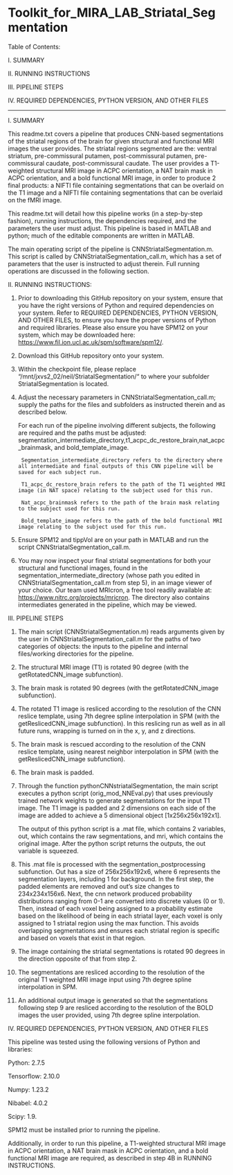 # Toolkit_for_MIRA_LAB_Striatal_Segmentation

Table of Contents:

I. SUMMARY

II. RUNNING INSTRUCTIONS

III. PIPELINE STEPS

IV. REQUIRED DEPENDENCIES, PYTHON VERSION, AND OTHER FILES
	
----------------------------------------------------------------------------------------------

I. SUMMARY

This readme.txt covers a pipeline that produces CNN-based segmentations of the striatal regions of the brain for given structural and functional MRI images the user provides. The striatal regions segmented are the: ventral striatum, pre-commissural putamen, post-commissural putamen, pre-commissural caudate, post-commissural caudate. The user provides a T1-weighted structural MRI image in ACPC orientation, a NAT brain mask in ACPC orientation, and a bold functional MRI image, in order to produce 2 final products: a NIFTI file containing segmentations that can be overlaid on the T1 image and a NIFTI file containing segmentations that can be overlaid on the fMRI image.

This readme.txt will detail how this pipeline works (in a step-by-step fashion), running instructions, the dependencies required, and the parameters the user must adjust. This pipeline is based in MATLAB and python; much of the editable components are written in MATLAB. 

The main operating script of the pipeline is CNNStriatalSegmentation.m. This script is called by CNNStriatalSegmentation_call.m, which has a set of parameters that the user is instructed to adjust therein. Full running operations are discussed in the following section. 


II. RUNNING INSTRUCTIONS:
1. Prior to downloading this GitHub repository on your system, ensure that you have the right versions of Python and required dependencies on your system. Refer to REQUIRED DEPENDENCIES, PYTHON VERSION, AND OTHER FILES, to ensure you have the proper versions of Python and required libraries. Please also ensure you have SPM12 on your system, which may be downloaded here: https://www.fil.ion.ucl.ac.uk/spm/software/spm12/.

2. Download this GitHub repository onto your system. 

3. Within the checkpoint file, please replace “/mnt/jxvs2_02/neil/StriatalSegmentation/“ to where your subfolder StriatalSegmentation is located.

4. Adjust the necessary parameters in CNNStriatalSegmentation_call.m; supply the paths for the files and subfolders as instructed therein and as described below.

	For each run of the pipeline involving different subjects, the following are required and the paths must be adjusted:						segmentation_intermediate_directory,t1_acpc_dc_restore_brain,nat_acpc_brainmask, and bold_template_image. 
		
		Segmentation_intermediate_directory refers to the directory where all intermediate and final outputs of this CNN pipeline will be saved for each subject run. 

		T1_acpc_dc_restore_brain refers to the path of the T1 weighted MRI image (in NAT space) relating to the subject used for this run.

		Nat_acpc_brainmask refers to the path of the brain mask relating to the subject used for this run.

		Bold_template_image refers to the path of the bold functional MRI image relating to the subject used for this run.
	
5. Ensure SPM12 and tippVol are on your path in MATLAB and run the script CNNStriatalSegmentation_call.m. 

6. You may now inspect your final striatal segmentations for both your structural and functional images, found in the segmentation_intermediate_directory (whose path you edited in CNNStriatalSegmentation_call.m from step 5), in an image viewer of your choice. Our team used MRIcron, a free tool readily available at: https://www.nitrc.org/projects/mricron. The directory also contains intermediates generated in the pipeline, which may be viewed. 

III. PIPELINE STEPS

1. The main script (CNNStriatalSegmentation.m) reads arguments given by the user in CNNStriatalSegmentation_call.m for the paths of two categories of objects: the inputs to the pipeline and internal files/working directories for the pipeline.
2. The structural MRI image (T1) is rotated 90 degree (with the getRotatedCNN_image subfunction).
3. The brain mask is rotated 90 degrees (with the getRotatedCNN_image subfunction).
4. The rotated T1 image is resliced according to the resolution of the CNN reslice template, using 7th degree spline interpolation in SPM (with the getReslicedCNN_image subfunction). In this reslicing run as well as in all future runs, wrapping is turned on in the x, y, and z directions. 
5. The brain mask is rescued according to the resolution of the CNN reslice template, using nearest neighbor interpolation in SPM (with the getReslicedCNN_image subfunction).
6. The brain mask is padded.
7. Through the function pythonCNNstriatalSegmentation, the main script executes a python script (orig_mod_NNEval.py) that uses previously trained network weights to generate segmentations for the input T1 image. The T1 image is padded and 2 dimensions on each side of the image are added to achieve a 5 dimensional object [1x256x256x192x1]. 

	The output of this python script is a .mat file, which contains 2 variables, out, which contains the raw segmentations, and mri, which contains 	the original image. After the python script returns the outputs, the out variable is squeezed.

8. This .mat file is processed with the segmentation_postprocessing subfunction. Out has a size  of 256x256x192x6, where 6 represents the segmentation layers, including 1 for background. In the first step, the padded elements are removed and out’s size changes to 234x234x156x6. Next, the cnn network produced probability distributions ranging from 0-1 are converted into discrete values (0 or 1). Then, instead of each voxel being assigned to a probability estimate based on the likelihood of being in each striatal layer, each voxel is only assigned to 1 striatal region using the max function. This avoids overlapping segmentations and ensures each striatal region is specific and based on voxels that exist in that region. 

9. The image containing the striatal segmentations is rotated 90 degrees in the direction opposite of that from step 2. 

10. The segmentations are resliced according to the resolution of the original T1 weighted MRI image input using 7th degree spline interpolation in SPM.

11. An additional output image is generated so that the segmentations following step 9 are resliced according to the resolution of the BOLD images the user provided, using 7th degree spline interpolation. 

IV. REQUIRED DEPENDENCIES, PYTHON VERSION, AND OTHER FILES

This pipeline was tested using the following versions of Python and libraries:

Python: 2.7.5

Tensorflow: 2.10.0

Numpy: 1.23.2

Nibabel: 4.0.2

Scipy: 1.9.

SPM12 must be installed prior to running the pipeline. 

Additionally, in order to run this pipeline, a T1-weighted structural MRI image in ACPC orientation, a NAT brain mask in ACPC orientation, and a bold functional MRI image are required, as described in step 4B in RUNNING INSTRUCTIONS. 
